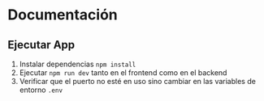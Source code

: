 # Documentación

## Ejecutar App

1. Instalar dependencias `npm install`
2. Ejecutar `npm run dev` tanto en el frontend como en el backend
3. Verificar que el puerto no esté en uso sino cambiar en las variables de entorno `.env`